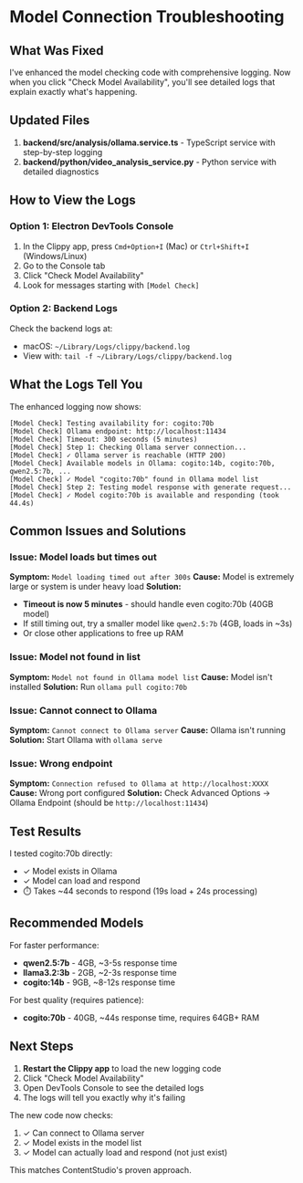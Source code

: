 # Model Connection Troubleshooting

## What Was Fixed

I've enhanced the model checking code with comprehensive logging. Now when you click "Check Model Availability", you'll see detailed logs that explain exactly what's happening.

## Updated Files

1. **backend/src/analysis/ollama.service.ts** - TypeScript service with step-by-step logging
2. **backend/python/video_analysis_service.py** - Python service with detailed diagnostics

## How to View the Logs

### Option 1: Electron DevTools Console
1. In the Clippy app, press `Cmd+Option+I` (Mac) or `Ctrl+Shift+I` (Windows/Linux)
2. Go to the Console tab
3. Click "Check Model Availability"
4. Look for messages starting with `[Model Check]`

### Option 2: Backend Logs
Check the backend logs at:
- macOS: `~/Library/Logs/clippy/backend.log`
- View with: `tail -f ~/Library/Logs/clippy/backend.log`

## What the Logs Tell You

The enhanced logging now shows:

```
[Model Check] Testing availability for: cogito:70b
[Model Check] Ollama endpoint: http://localhost:11434
[Model Check] Timeout: 300 seconds (5 minutes)
[Model Check] Step 1: Checking Ollama server connection...
[Model Check] ✓ Ollama server is reachable (HTTP 200)
[Model Check] Available models in Ollama: cogito:14b, cogito:70b, qwen2.5:7b, ...
[Model Check] ✓ Model "cogito:70b" found in Ollama model list
[Model Check] Step 2: Testing model response with generate request...
[Model Check] ✓ Model cogito:70b is available and responding (took 44.4s)
```

## Common Issues and Solutions

### Issue: Model loads but times out
**Symptom:** `Model loading timed out after 300s`
**Cause:** Model is extremely large or system is under heavy load
**Solution:**
- **Timeout is now 5 minutes** - should handle even cogito:70b (40GB model)
- If still timing out, try a smaller model like `qwen2.5:7b` (4GB, loads in ~3s)
- Or close other applications to free up RAM

### Issue: Model not found in list
**Symptom:** `Model not found in Ollama model list`
**Cause:** Model isn't installed
**Solution:** Run `ollama pull cogito:70b`

### Issue: Cannot connect to Ollama
**Symptom:** `Cannot connect to Ollama server`
**Cause:** Ollama isn't running
**Solution:** Start Ollama with `ollama serve`

### Issue: Wrong endpoint
**Symptom:** `Connection refused to Ollama at http://localhost:XXXX`
**Cause:** Wrong port configured
**Solution:** Check Advanced Options → Ollama Endpoint (should be `http://localhost:11434`)

## Test Results

I tested cogito:70b directly:
- ✓ Model exists in Ollama
- ✓ Model can load and respond
- ⏱️ Takes ~44 seconds to respond (19s load + 24s processing)

## Recommended Models

For faster performance:
- **qwen2.5:7b** - 4GB, ~3-5s response time
- **llama3.2:3b** - 2GB, ~2-3s response time
- **cogito:14b** - 9GB, ~8-12s response time

For best quality (requires patience):
- **cogito:70b** - 40GB, ~44s response time, requires 64GB+ RAM

## Next Steps

1. **Restart the Clippy app** to load the new logging code
2. Click "Check Model Availability"
3. Open DevTools Console to see the detailed logs
4. The logs will tell you exactly why it's failing

The new code now checks:
1. ✓ Can connect to Ollama server
2. ✓ Model exists in the model list
3. ✓ Model can actually load and respond (not just exist)

This matches ContentStudio's proven approach.
